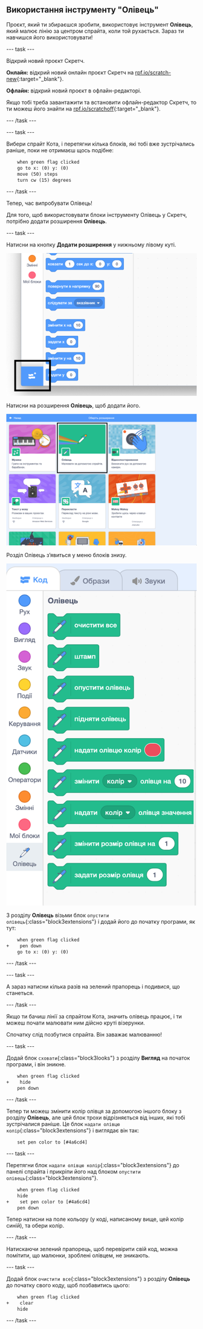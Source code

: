 ## Використання інструменту "Олівець"

Проєкт, який ти збираєшся зробити, використовує інструмент **Олівець**, який малює лінію за центром спрайта, коли той рухається. Зараз ти навчишся його використовувати!

--- task ---

Відкрий новий проєкт Скретч.

**Онлайн:** відкрий новий онлайн проєкт Скретч на [rpf.io/scratch-new](http://rpf.io/scratch-new){:target="_blank"}.

**Офлайн:** відкрий новий проєкт в офлайн-редакторі.

Якщо тобі треба завантажити та встановити офлайн-редактор Скретч, то ти можеш його знайти на [rpf.io/scratchoff](http://rpf.io/scratchoff){:target="_blank"}.

--- /task ---

--- task ---

Вибери спрайт Кота, і перетягни кілька блоків, які тобі вже зустрічались раніше, поки не отримаєш щось подібне:

```blocks3
    when green flag clicked
    go to x: (0) y: (0)
    move (50) steps
    turn cw (15) degrees
```

--- /task ---

Тепер, час випробувати Олівець!

Для того, щоб використовувати блоки інструменту Олівець у Скретч, потрібно додати розширення **Олівець**.

--- task ---

Натисни на кнопку **Додати розширення** у нижньому лівому куті.

![виділена кнопка додавання розширення](images/add-extension-annotated.png)

Натисни на розширення **Олівець**, щоб додати його.

![розширення Олівець виділено](images/click-pen-annotated.png)

Розділ Олівець з’явиться у меню блоків знизу.

![блоки розширення Олівець](images/pen-extension-blocks.png)

З розділу **Олівець** візьми блок `опустити олівець`{:class="block3extensions"} і додай його до початку програми, як тут:

```blocks3
    when green flag clicked
+    pen down
    go to x: (0) y: (0)
```

--- /task ---

--- task ---

А зараз натисни кілька разів на зелений прапорець і подивися, що станеться.

--- /task ---

Якщо ти бачиш лінії за спрайтом Кота, значить олівець працює, і ти можеш почати малювати ним дійсно круті візерунки.

Спочатку слід позбутися спрайта. Він заважає малюванню!

--- task ---

Додай блок `сховати`{:class="block3looks"} з розділу **Вигляд** на початок програми, і він зникне.

```blocks3
    when green flag clicked
+    hide
    pen down
```

--- /task ---

Тепер ти можеш змінити колір олівця за допомогою іншого блоку з розділу **Олівець**, але цей блок трохи відрізняється від інших, які тобі зустрічалися раніше. Це блок `надати олівцю колір`{:class="block3extensions"} і виглядає він так:

```blocks3
    set pen color to [#4a6cd4]
```

--- task ---

Перетягни блок `надати олівцю колір`{:class="block3extensions"} до панелі спрайта і прикріпи його над блоком `опустити олівець`{:class="block3extensions"}.

```blocks3
    when green flag clicked
    hide
+    set pen color to [#4a6cd4]
    pen down
```

Тепер натисни на поле кольору (у коді, написаному вище, цей колір синій), та обери колір.

--- /task ---

Натискаючи зелений прапорець, щоб перевірити свій код, можна помітити, що малюнки, зроблені олівцем, не зникають.

--- task ---

Додай блок `очистити все`{:class="block3extensions"} з розділу **Олівець** до початку свого коду, щоб позбавитись цього:

```blocks3
    when green flag clicked
+    clear
    hide
```

--- /task ---